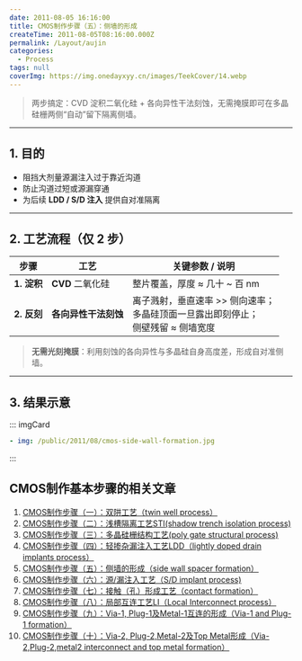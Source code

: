 ```yaml
---
date: 2011-08-05 16:16:00
title: CMOS制作步骤（五）：侧墙的形成
createTime: 2011-08-05T08:16:00.000Z
permalink: /Layout/aujin
categories:
  - Process
tags: null
coverImg: https://img.onedayxyy.cn/images/TeekCover/14.webp
---
```


> 两步搞定：CVD 淀积二氧化硅 + 各向异性干法刻蚀，无需掩膜即可在多晶硅栅两侧“自动”留下隔离侧墙。

---

## 1. 目的
- 阻挡大剂量源漏注入过于靠近沟道  
- 防止沟道过短或源漏穿通  
- 为后续 **LDD / S/D 注入** 提供自对准隔离

---

## 2. 工艺流程（仅 2 步）

| 步骤 | 工艺 | 关键参数 / 说明 |
|---|---|---|
| **1. 淀积** | **CVD** 二氧化硅 | 整片覆盖，厚度 ≈ 几十 ~ 百 nm |
| **2. 反刻** | **各向异性干法刻蚀** | 离子溅射，垂直速率 >> 侧向速率；<br>多晶硅顶面一旦露出即刻停止；<br>侧壁残留 ≈ 侧墙宽度 |

> **无需光刻掩膜**：利用刻蚀的各向异性与多晶硅自身高度差，形成自对准侧墙。

---

## 3. 结果示意 

::: imgCard
```yaml
- img: /public/2011/08/cmos-side-wall-formation.jpg
```
:::


## CMOS制作基本步骤的相关文章


  1. [CMOS制作步骤（一）：双阱工艺（twin well process）](http://www.chiplayout.net/cmos-double-well-process.html "CMOS制作步骤（一）：双阱工艺（twin well process）")
  2. [CMOS制作步骤（二）：浅槽隔离工艺STI(shadow trench isolation process)](http://www.chiplayout.net/cmos-sti-process.html "CMOS制作步骤（二）：浅槽隔离工艺\(STI process\)")
  3. [CMOS制作步骤（三）：多晶硅栅结构工艺(poly gate structural process)](http://www.chiplayout.net/cmos-polysilicon-gete-process.html "CMOS制作步骤（三）：多晶硅栅结构工艺")
  4. [CMOS制作步骤（四）：轻掺杂漏注入工艺LDD（lightly doped drain implants process）](http://www.chiplayout.net/cmos-ldd-process.html "CMOS制作步骤（四）：轻掺杂漏注入工艺（LDD process）")
  5. [CMOS制作步骤（五）：侧墙的形成（side wall spacer formation）](http://www.chiplayout.net/cmos-formation-side-wall.html "CMOS制作步骤（五）：侧墙的形成")
  6. [CMOS制作步骤（六）：源/漏注入工艺（S/D implant process)](http://www.chiplayout.net/cmos-fabrication-steps-f-source-drain-injection-technology.html "CMOS制作步骤（六）：源/漏注入工艺")
  7. [CMOS制作步骤（七）：接触（孔）形成工艺（contact formation）](http://www.chiplayout.net/cmos-contact-formation-process.html "CMOS制作步骤（七）：接触（孔）形成工艺")
  8. [CMOS制作步骤（八）：局部互连工艺LI（Local Interconnect process）](http://www.chiplayout.net/cmos-fabrication-steps-viii-local-interconnect-technology.html "CMOS制作步骤（八）：局部互连工艺LI")
  9. [CMOS制作步骤（九）：Via-1, Plug-1及Metal-1互连的形成（Via-1 and Plug-1 formation）](http://www.chiplayout.net/cmos-via-1-plug-1-and-metal-1-interconnect-formation.html "CMOS制作步骤（九）：Via-1, Plug-1及Metal-1互连的形成")
  10. [CMOS制作步骤（十）：Via-2, Plug-2,Metal-2及Top Metal形成（Via-2,Plug-2,metal2 interconnect and top metal formation）](http://www.chiplayout.net/wp-admin/post.php?post=1027&action=edit)


